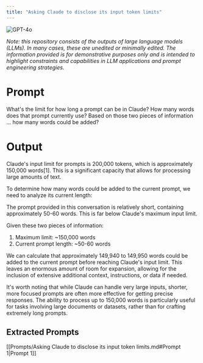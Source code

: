 ```yaml
---
title: "Asking Claude to disclose its input token limits"
---
```

![GPT-4o](https://img.shields.io/badge/GPT--4o-3333FF?style=for-the-badge&logo=openai&logoColor=white)



*Note: this repository consists of the outputs of large language models (LLMs). In many cases, these are unedited or minimally edited. The information provided is for demonstrative purposes only and is intended to highlight constraints and capabilities in LLM applications and prompt engineering strategies.*


# Prompt

What's the limit for how long a prompt can be in Claude? How many words does that prompt currently use? Based on those two pieces of information ... how many words could be added?

# Output

Claude's input limit for prompts is 200,000 tokens, which is approximately 150,000 words[1]. This is a significant capacity that allows for processing large amounts of text.

To determine how many words could be added to the current prompt, we need to analyze its current length:

The prompt provided in this conversation is relatively short, containing approximately 50-60 words. This is far below Claude's maximum input limit.

Given these two pieces of information:

1. Maximum limit: ~150,000 words
2. Current prompt length: ~50-60 words

We can calculate that approximately 149,940 to 149,950 words could be added to the current prompt before reaching Claude's input limit. This leaves an enormous amount of room for expansion, allowing for the inclusion of extensive additional context, instructions, or data if needed.

It's worth noting that while Claude can handle very large inputs, shorter, more focused prompts are often more effective for getting precise responses. The ability to process up to 150,000 words is particularly useful for tasks involving large documents or datasets, rather than for crafting extremely long prompts.






## Extracted Prompts
[[Prompts/Asking Claude to disclose its input token limits.md#Prompt 1|Prompt 1]]

